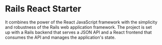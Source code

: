 # Rails React Starter

It combines the power of the React JavaScript framework with the simplicity and robustness
of the Rails web application framework. The project is set up with a Rails backend that
serves a JSON API and a React frontend that consumes the API and manages the
application&apos;s state.
